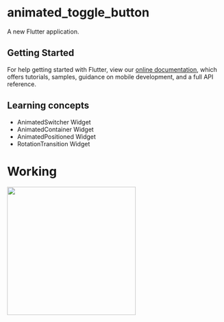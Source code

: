 # animated_toggle_button

A new Flutter application.

## Getting Started

For help getting started with Flutter, view our
[online documentation](https://flutter.dev/docs), which offers tutorials,
samples, guidance on mobile development, and a full API reference.

## Learning concepts

- AnimatedSwitcher Widget
- AnimatedContainer Widget
- AnimatedPositioned Widget
- RotationTransition Widget

# Working

<img src="https://user-images.githubusercontent.com/73339220/114841991-dc156180-9df1-11eb-802f-cd03257bb290.gif" width=300 />